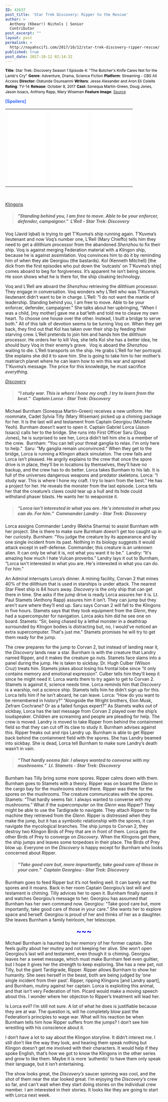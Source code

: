 ```yaml
---
ID: 42637
post_title: 'Star Trek Discovery: Ripper to the Rescue'
author: >
  Anthony (Kbear!) Nichols | Senior
  Contributor
post_excerpt: ""
layout: post
permalink: >
  http://nayahscifi.com/2017/10/12/star-trek-discovery-ripper-rescue/
published: true
post_date: 2017-10-12 02:14:32
---
```

<span style="color: #000000; font-size: 12px;"><strong>Title</strong>: Star Trek: Discovery Season 1 Episode 4: "The Butcher's Knife Cares Not for the Lamb's Cry"</span>
<span style="color: #000000; font-size: 12px;"> <strong>Genre</strong>: Adventure, Drama, Science Fiction</span>
<span style="color: #000000; font-size: 12px;"> <strong>Platform</strong>: Streaming - CBS All Access</span>
<span style="color: #000000; font-size: 12px;"> <strong>Director: </strong>Olatunde Osunsanmi</span>
<span style="color: #000000; font-size: 12px;"> <strong>Writers</strong>: Jesse Alexander and Aron Eli Coleite</span>
<span style="color: #000000; font-size: 12px;"> <strong>Rating</strong>: TV-14</span>
<span style="color: #000000; font-size: 12px;"> <strong>Release</strong>: October 8, 2017</span>
<span style="color: #000000; font-size: 12px;"> <strong>Cast: </strong>Sonequa Martin-Green, Doug Jones, Jason Issacs, Anthony Rapp, Mary Wiseman</span>
<span style="color: #000000; font-size: 12px;"> <strong>Feature image</strong>: <a href="https://i.kinja-img.com/gawker-media/image/upload/s--qGLE8RmW--/c_scale,fl_progressive,q_80,w_800/boxik97c4qjcj0nj1xsb.jpg">Source</a></span>

<span style="color: #3366ff;"><strong>[Spoilers]</strong></span>
<table>
<tbody>
<tr>
<td><iframe style="width: 120px; height: 240px;" src="//ws-na.amazon-adsystem.com/widgets/q?ServiceVersion=20070822&amp;OneJS=1&amp;Operation=GetAdHtml&amp;MarketPlace=US&amp;source=ss&amp;ref=as_ss_li_til&amp;ad_type=product_link&amp;tracking_id=nayah099-20&amp;marketplace=amazon&amp;region=US&amp;placement=B01N47VPJG&amp;asins=B01N47VPJG&amp;linkId=01335128e7106c4d3c6ef39a6d1cb433&amp;show_border=true&amp;link_opens_in_new_window=true" width="300" height="150" frameborder="0" marginwidth="0" marginheight="0" scrolling="no"></iframe></td>
<td><iframe style="width: 120px; height: 240px;" src="//ws-na.amazon-adsystem.com/widgets/q?ServiceVersion=20070822&amp;OneJS=1&amp;Operation=GetAdHtml&amp;MarketPlace=US&amp;source=ss&amp;ref=as_ss_li_til&amp;ad_type=product_link&amp;tracking_id=nayah099-20&amp;marketplace=amazon&amp;region=US&amp;placement=B00NQXC2YU&amp;asins=B00NQXC2YU&amp;linkId=002453fe2250e0d148193ec5cb18e022&amp;show_border=true&amp;link_opens_in_new_window=true" width="300" height="150" frameborder="0" marginwidth="0" marginheight="0" scrolling="no"></iframe></td>
<td><iframe style="width: 120px; height: 240px;" src="//ws-na.amazon-adsystem.com/widgets/q?ServiceVersion=20070822&amp;OneJS=1&amp;Operation=GetAdHtml&amp;MarketPlace=US&amp;source=ss&amp;ref=as_ss_li_til&amp;ad_type=product_link&amp;tracking_id=nayah099-20&amp;marketplace=amazon&amp;region=US&amp;placement=B01NAJ4HMI&amp;asins=B01NAJ4HMI&amp;linkId=289295d98b76424539519b1e3e0d3807&amp;show_border=true&amp;link_opens_in_new_window=true" width="300" height="150" frameborder="0" marginwidth="0" marginheight="0" scrolling="no"></iframe></td>
</tr>
</tbody>
</table>
&nbsp;

<u>Klingons</u>
<blockquote>
<h5><strong>"Standing behind you, I am free to move. Able to be your enforcer, defender, campaigner.”  L'Rell - Star Trek: Discovery</strong></h5>
</blockquote>
Voq (Javid Iqbal) is trying to get T’Kuvma’s ship running again. T’Kuvma’s lieutenant and now Voq’s number one, L’Rell (Mary Chieffo) tells him they need to get a dilithium processor from the abandoned <em>Shenzhou</em> to fix their ship. Voq is against merging Federation material with a Klingon ship, because he is against assimilation. Voq convinces him to do it by reminding him of when they ate Georgiou (the bastards). Kol (Kenneth Mitchell) [the dick from the first episodes who put down the ‘outcasts’ on T’Kuvma’s ship] comes aboard to beg for forgiveness. It’s apparent he isn’t being sincere. He soon shows what he is there for, the ship cloaking technology.

Voq and L’Rell are aboard the <em>Shenzhou</em> retrieving the dilithium processor. They engage in conversation. Voq wonders why L’Rell who was T’Kuvma’s lieutenant didn’t want to be in charge. L’Rell: “I do not want the mantle of leadership. Standing behind you, I am free to move. Able to be your enforcer, defender, campaigner.” She talks about her upbringing, “When I was a child, [my mother] gave me a bat'leth and told me to cleave my own heart. To choose one house over the other. Instead, I built a bridge to serve both.” All of this talk of devotion seems to be turning Voq on. When they get back, they find out that Kol has taken over their ship by feeding their starving crew. L’Rell pretends to join him and hands him the dilithium processor. He orders her to kill Voq, she tells Kol she has a better idea, he should bury Voq in their enemy’s grave.  Voq is aboard the <em>Shenzhou</em> waiting to die. L’Rell transports on the ship. He grabs L’Rell for her portrayal. She explains she did it to save him. She is going to take him to her mother’s matriarch planet where he can learn how to win this war and spread T’Kuvma’s message. The price for this knowledge, he must sacrifice <em>everything</em>.

<em><u>Discovery</u></em>
<blockquote>
<h5><strong>“I study war. This is where I hone my craft. I try to learn from the best.”  Captain Lorca - Star Trek: Discovery</strong></h5>
</blockquote>
Michael Burnham (Sonequa Martin-Green) receives a new uniform. Her roommate, Cadet Sylvia Tilly (Mary Wiseman) picked up a chiming package for her. It is the last will and testament from Captain Georgiou (Michelle Yeoh). Burnham doesn’t want to open it. Captain Gabriel Lorca (Jason Issacs) calls her to the bridge. She runs into First Officer Saru (Doug Jones), he is surprised to see her, Lorca didn’t tell him she is a member of the crew.  Burnham: “You can tell your threat ganglia to relax. I'm only here to help.”  Saru: “My ganglia remain unconvinced.” When they get to the bridge, Lorca is running a Klingon attack simulation. The crew fails and Lorca isn’t pleased. He angrily explains to the crew that once the spore drive is in place, they’ll be in locations by themselves, they’ll have no backup, and the crew has to do better. Lorca takes Burnham to his lab. It is full of the universes dangerous weapons and predator skeletons. Lorca: “I study war. This is where I hone my craft. I try to learn from the best.” He has a project for her. He reveals the monster from the last episode. Lorca tells her that the creature’s claws could tear up a hull and its hide could withstand phaser blasts. He wants her to weaponize it.
<blockquote>
<h5><strong> “Lorca isn't interested in what you are. He's interested in what you can do. For him.”  Commander Landry - Star Trek: Discovery</strong></h5>
</blockquote>
Lorca assigns Commander Landry (Rekha Sharma) to assist Burnham with her project. She is there to make sure Burnham doesn’t get too caught up in her curiosity. Burnham: “You judge the creature by its appearance and by one single incident from its past. Nothing in its biology suggests it would attack except in self-defense. Commander, this creature is an unknown alien. It can only be what it is, not what you want it to be.”  Landry: “It's amazing how much I hate Vulcan proverbs.” Landry lays it out to Burnham, “Lorca isn't interested in what you are. He's interested in what you can do. For him.”

An Admiral interrupts Lorca’s dinner. A mining facility, Corvan 2 that mines 40% of the dilithium that is used in starships is under attack. The nearest Star Fleet ship is 84 hours away. <em>Discovery</em> is the only ship that can get there in time. She asks if the jump drive is ready Lorca assures her it is. Lt. Paul Stamets (Anthony Rapp) assures him it isn’t. They can jump but they aren’t sure where they’ll end up. Saru says Corvan 2 will fall to the Klingons in five hours. Stamets says that they took equipment from the <em>Glenn</em>, they had a supercomputer for navigation. Lorca asks him did he see one on board. Stamets: “Sir, being chased by a lethal monster in a deathtrap surrounded by Klingon bodies is distracting but, no, I would've noticed an extra supercomputer. That's just me.” Stamets promises he will try to get them ready for the jump.

The crew prepares for the jump to Corvan 2, but instead of landing near it, the <em>Discovery</em> lands near a star. Burnham is with the creature that Landry named Ripper, and it makes the creature go nuts. Stamets face slams into a panel during the jump. He is taken to sickbay. Dr. Hugh Culber (Wilson Cruz) treats him. Stamets jokes about losing his frontal lobe since “it only contains memory and emotional expression”. Culber tells him they’ll keep it since he might need it. Lorca wants them to try again to get to Corvan 2. Stamets is against it, science needs time. Lorca reminds him that <em>Discovery </em>is a warship, not a science ship. Stamets tells him he didn’t sign up for this. Lorca tells him if he isn’t aboard, he can leave. Lorca: “How do you want to be remembered in history?” “Alongside the Wright brothers, Elon Musk, Zefram Cochrane? Or as a failed fungus expert?” As Stamets walks out of sickbay, Lorca has the last message from Corvan 2 played over the ship’s loudspeaker. Children are screaming and people are pleading for help. The crew is moved. Landry is moved to take Ripper from behind the containment field so that they can cut off its claw to study it. Burnham advises against this. Ripper freaks out and rips Landry up. Burnham is able to get Ripper back behind the containment field with the spores. She has Landry beamed into sickbay. She is dead, Lorca tell Burnham to make sure Landry’s death wasn’t in vain.
<blockquote>
<h5><strong>“That hardly seems fair. I always wanted to converse with my mushrooms.”  Lt. Stamets - Star Trek: Discovery</strong></h5>
</blockquote>
Burnham has Tilly bring some more spores. Ripper calms down with them. Burnham goes to Stamets with a theory. Ripper was on board the <em>Glenn</em> in the cargo bay for the mushrooms stored there. Ripper was there for the spores on the mushrooms. The creature communicates with the spores. Stamets: “That hardly seems fair. I always wanted to converse with my mushrooms.” What if the supercomputer on the <em>Glenn</em> was Ripper? They might be able to use the Tardigrade to navigate. They attach Ripper to the machine they retrieved from the <em>Glenn</em>. Ripper is distressed when they make the jump, but it has a symbiotic relationship with the spores, it can navigate the mycological branches. The ship jumps to Corvan 2, they destroy two Klingon Birds of Prey that are in front of them. Lorca gets the other Birds of Prey to converge on <em>Discovery</em>. When the Klingons get there, the ship jumps and leaves some torpedoes in their place. The Birds of Prey blow up. Everyone on the <em>Discovery</em> is happy except for Burnham who looks concerned about Ripper.
<blockquote>
<h5><strong>“Take good care but, more importantly, take good care of those in your care.”  Captain Georgiou - Star Trek: Discovery</strong></h5>
</blockquote>
Burnham goes to feed Ripper but it’s not feeling well. It can barely eat the spores and it moans. Back in her room Captain Georgiou’s last will and testament is chiming. Tilly advices her to open it. Burnham finally opens it and watches Georgiou’s message to her. Georgiou has assumed that Burnham has her own command now. Georgiou: “Take good care but, more importantly, take good care of those in your care.” She wants her to explore space and herself. Georgiou is proud of her and thinks of her as a daughter. She leaves Burnham a family heirloom, her telescope.
<p style="text-align: center;"><span style="font-size: 24px;"><strong><span style="color: #0000ff;">~~~</span></strong></span></p>
Michael Burnham is haunted by her memory of her former captain. She feels guilty about her mutiny and not keeping her alive. She won’t open Georgiou’s last will and testament, even though it is chiming. Georgiou leaves her a sweet message, which must make Burnham feel even guiltier, but I hope it gives her the strength to keep exploring. She has a new pet, not Tilly, but the giant Tardigrade, Ripper. Ripper allows Burnham to show her humanity. She sees herself in the beast, both are being judged by ‘one single incident from their past’. Ripper, ripping Klingons [and Landry apart], and Burnham, mutiny against her captain. Lorca is exploiting this animal, and that isn’t very Federation of him. Picard would make a moving speech about this. I wonder where her objection to Ripper’s treatment will lead her.

Is Lorca evil? I’m still not sure. A lot of what he does is justifiable because they are at war. The question is, will he completely blow past the Federation’s principles to wage war. What will his reaction be when Burnham tells him how Ripper suffers from the jumps? I don’t see him wrestling with his conscience about it.

I don’t have a lot to say about the Klingon storyline. It didn’t interest me. I still don’t like the way they look, and hearing them speak nothing but Klingon doesn’t get me involved with their characters. It would help if they spoke English, that’s how we got to know the Klingons in the other series and grow to like them. Maybe it is more ‘authentic’ to have them only speak their language, but it isn’t entertaining.

The show looks great, the <em>Discovery’s</em> saucer spinning was cool, and the shot of them near the star looked great. I’m enjoying the <em>Discovery’s</em> crew so far, and can’t wait when they start doing stories on the individual crew member. I am interested in their stories. It looks like they are going to start with Lorca next week.

&nbsp;

&nbsp;

&nbsp;

&nbsp;